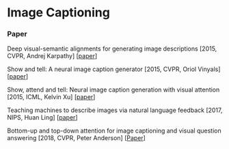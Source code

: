 # Image Captioning

### Paper

Deep visual-semantic alignments for generating image descriptions \[2015, CVPR, Andrej Karpathy\] \[[paper](https://www.cv-foundation.org/openaccess/content_cvpr_2015/papers/Karpathy_Deep_Visual-Semantic_Alignments_2015_CVPR_paper.pdf)\]

Show and tell: A neural image caption generator \[2015, CVPR, Oriol Vinyals\] \[[paper](https://www.cv-foundation.org/openaccess/content_cvpr_2015/papers/Vinyals_Show_and_Tell_2015_CVPR_paper.pdf)\]

Show, attend and tell: Neural image caption generation with visual attention \[2015, ICML, Kelvin Xu\] \[[paper](http://proceedings.mlr.press/v37/xuc15.pdf)\]

Teaching machines to describe images via natural language feedback \[2017, NIPS, Huan Ling\] \[[paper](http://www.cs.cmu.edu/~jeanoh/16-785/papers/ling-nips2017-nl-feedback.pdf)\]

Bottom-up and top-down attention for image captioning and visual question answering \[2018, CVPR, Peter Anderson\] \[[Paper](http://openaccess.thecvf.com/content_cvpr_2018/papers/Anderson_Bottom-Up_and_Top-Down_CVPR_2018_paper.pdf)\]

